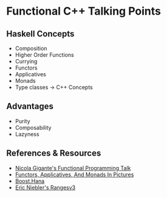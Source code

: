 Functional C++ Talking Points
=============================

Haskell Concepts
----------------
 - Composition
 - Higher Order Functions
 - Currying
 - Functors
 - Applicatives
 - Monads
 - Type classes -> C++ Concepts

Advantages
----------
 - Purity
 - Composability
 - Lazyness 

References & Resources
----------------------

 - [Nicola Gigante's Functional Programming Talk](https://meetingcpp.com/tl_files/mcpp/2015/talks/Nicola%20Gigante%20-%20functionalcpp.handout%20-%20Meeting%20C++%202015.pdf)
 - [Functors, Applicatives, And Monads In Pictures](http://adit.io/posts/2013-04-17-functors,_applicatives,_and_monads_in_pictures.html)
 - [Boost.Hana](https://github.com/boostorg/hana)
 - [Eric Niebler's Rangesv3](https://ericniebler.github.io/std/wg21/D4128.html)
